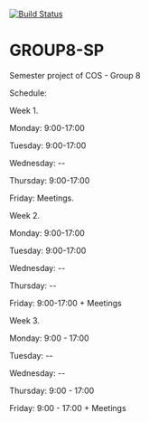 [![Build Status](https://travis-ci.org/G3ralt/GROUP8-SP.svg?branch=master)](https://travis-ci.org/G3ralt/GROUP8-SP)

# GROUP8-SP
Semester project of COS - Group 8

Schedule:

Week 1.

Monday:  9:00-17:00

Tuesday: 9:00-17:00

Wednesday: --

Thursday: 9:00-17:00

Friday: Meetings.


Week 2.

Monday: 9:00-17:00

Tuesday: 9:00-17:00

Wednesday: --

Thursday:  --

Friday: 9:00-17:00 + Meetings


Week 3.

Monday:  9:00 - 17:00

Tuesday: -- 

Wednesday: --

Thursday: 9:00 - 17:00

Friday: 9:00 - 17:00 + Meetings



